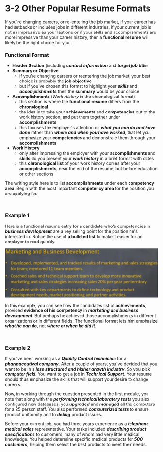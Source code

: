 # 3-2 Other Popular Resume Formats

If you're changing careers, or re-entering the job market, if your career has had setbacks or includes jobs in different industries, if your current job is not as impressive as your last one or if your skills and accomplishments are more impressive than your career history, then a **functional resume** will likely be the right choice for you.

### Functional Format

* **Header Section**  (including ***contact information*** and ***target job title***)
* **Summary or Objective**
  * if you're changing careers or reentering the job market, your best choice is probably the **job objective**
  * but if you've chosen this format to highlight your ***skills*** and ***accomplishments*** then the **summary** would be your choice
* **Accomplishments** (*Work History* in the chronological format)
  * this section is where the **functional resume** differs from the **chronological**
  * the idea is to take your **achievements** and **competencies** out of the work history section, and put them together under **accomplishments**
  * this focuses the employer's attention on ***what you can do and have done*** rather than ***where and when you have worked***, that let you emphasize your **competencies** and demonstrate them through your **accomplishments**
* **Work History**
  * only after impressing the employer with your **accomplishments** and **skills** do you present your ***work history*** in a brief format with dates
  * this **chronological list** of your work history comes after your **accomplishments**, near the end of the resume, but before education or other sections

The writing style here is to list **accomplishments** under each **competency area**. Begin with the most important **competency area** for the position you are applying for.

<br/>

### Example 1

Here is a functional resume entry for a candidate who's competencies in ***business development*** are a key selling point for the position he's interested in. Notice the use of **a bulleted list** to make it easier for an employer to read quickly.

<img src='https://github.com/siyinghan/Notes/raw/master/Interviewing%20and%20Resume%20Writing%20in%20English%20(Coursera%20Specialization)/Image/018.png' width=700px />

In this example, you can see how the candidates list of **achievements**, provided **evidence of his competency** in ***marketing and business development***. But perhaps he achieved those accomplishments in different organizations or in different fields. The functional format lets him emphasize ***what he can do***, not ***where or when he did it***.

<br/>

### Example 2

If you've been working as a ***Quality Control technician*** for a ***pharmaceutical company***. After a couple of years, you've decided that you want to be in a ***less structured and higher growth industry***. So you pick ***computer field***. You want to get a job in ***Technical Support***. Your resume should thus emphasize the skills that will support your desire to change careers.

Now, in working through the question presented in the first module, you note that along with the ***performing technical laboratory tests*** you also configured new databases, you ***upgraded*** and ***managed*** all the computers for a 25 person staff. You also performed ***computerized tests*** to ensure product uniformity and to ***debug*** product issues.

Before your current job, you had three years experience as a ***telephone medical sales*** representative. Your tasks included ***describing product specifications*** to customers, many of whom had very little medical knowledge. You helped determine specific medical products for ***500 customers***, helping them select the best products to meet their needs.

